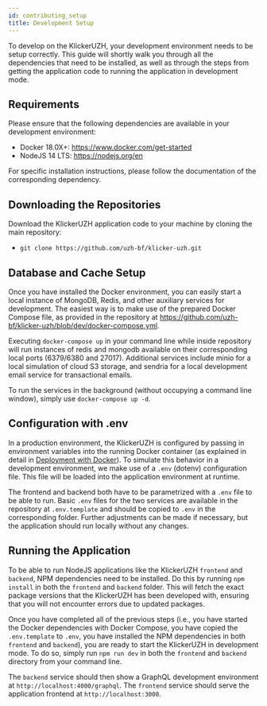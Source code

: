 ```yaml
---
id: contributing_setup
title: Development Setup
---
```


To develop on the KlickerUZH, your development environment needs to be setup correctly. This guide will shortly walk you through all the dependencies that need to be installed, as well as through the steps from getting the application code to running the application in development mode.

## Requirements

Please ensure that the following dependencies are available in your development environment:

- Docker 18.0X+: https://www.docker.com/get-started
- NodeJS 14 LTS: https://nodejs.org/en

For specific installation instructions, please follow the documentation of the corresponding dependency.

## Downloading the Repositories

Download the KlickerUZH application code to your machine by cloning the main repository:

- `git clone https://github.com/uzh-bf/klicker-uzh.git`

## Database and Cache Setup

Once you have installed the Docker environment, you can easily start a local instance of MongoDB, Redis, and other auxiliary services for development. The easiest way is to make use of the prepared Docker Compose file, as provided in the repository at https://github.com/uzh-bf/klicker-uzh/blob/dev/docker-compose.yml.

Executing `docker-compose up` in your command line while inside repository will run instances of redis and mongodb available on their corresponding local ports (6379/6380 and 27017). Additional services include minio for a local simulation of cloud S3 storage, and sendria for a local development email service for transactional emails.

To run the services in the background (without occupying a command line window), simply use `docker-compose up -d`.

## Configuration with .env

In a production environment, the KlickerUZH is configured by passing in environment variables into the running Docker container (as explained in detail in [Deployment with Docker](deployment/docker.md)). To simulate this behavior in a development environment, we make use of a `.env` (dotenv) configuration file. This file will be loaded into the application environment at runtime.

The frontend and backend both have to be parametrized with a `.env` file to be able to run. Basic `.env` files for the two services are available in the repository at `.env.template` and should be copied to `.env` in the corresponding folder. Further adjustments can be made if necessary, but the application should run locally without any changes.

## Running the Application

To be able to run NodeJS applications like the KlickerUZH `frontend` and `backend`, NPM dependencies need to be installed. Do this by running `npm install` in both the `frontend` and `backend` folder. This will fetch the exact package versions that the KlickerUZH has been developed with, ensuring that you will not encounter errors due to updated packages.

Once you have completed all of the previous steps (i.e., you have started the Docker dependencies with Docker Compose, you have copied the `.env.template` to `.env`, you have installed the NPM dependencies in both `frontend` and `backend`), you are ready to start the KlickerUZH in development mode. To do so, simply run `npm run dev` in both the `frontend` and `backend` directory from your command line.

The `backend` service should then show a GraphQL development environment at `http://localhost:4000/graphql`. The `frontend` service should serve the application frontend at `http://localhost:3000`.
